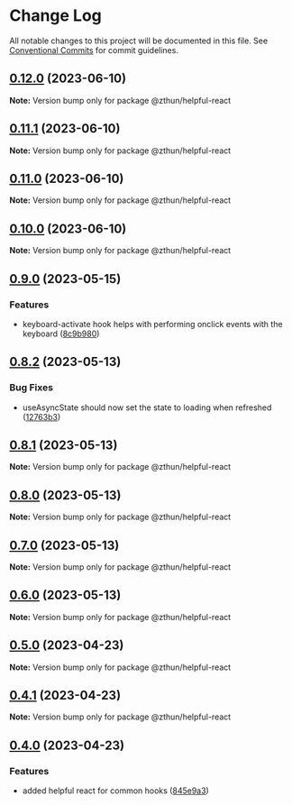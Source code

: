 # Change Log

All notable changes to this project will be documented in this file.
See [Conventional Commits](https://conventionalcommits.org) for commit guidelines.

## [0.12.0](https://github.com/zthun/helpful/compare/v0.11.1...v0.12.0) (2023-06-10)

**Note:** Version bump only for package @zthun/helpful-react





## [0.11.1](https://github.com/zthun/helpful/compare/v0.11.0...v0.11.1) (2023-06-10)

**Note:** Version bump only for package @zthun/helpful-react





## [0.11.0](https://github.com/zthun/helpful/compare/v0.10.0...v0.11.0) (2023-06-10)

**Note:** Version bump only for package @zthun/helpful-react





## [0.10.0](https://github.com/zthun/helpful/compare/v0.9.0...v0.10.0) (2023-06-10)

**Note:** Version bump only for package @zthun/helpful-react





## [0.9.0](https://github.com/zthun/helpful/compare/v0.8.2...v0.9.0) (2023-05-15)


### Features

* keyboard-activate hook helps with performing onclick events with the keyboard ([8c9b980](https://github.com/zthun/helpful/commit/8c9b9801386613783c5cc91bc5e6a531d8828585))



## [0.8.2](https://github.com/zthun/helpful/compare/v0.8.1...v0.8.2) (2023-05-13)


### Bug Fixes

* useAsyncState should now set the state to loading when refreshed ([12763b3](https://github.com/zthun/helpful/commit/12763b31c00a4699c11642c0064f7301024a141a))



## [0.8.1](https://github.com/zthun/helpful/compare/v0.8.0...v0.8.1) (2023-05-13)

**Note:** Version bump only for package @zthun/helpful-react





## [0.8.0](https://github.com/zthun/helpful/compare/v0.7.0...v0.8.0) (2023-05-13)

**Note:** Version bump only for package @zthun/helpful-react





## [0.7.0](https://github.com/zthun/helpful/compare/v0.6.0...v0.7.0) (2023-05-13)

**Note:** Version bump only for package @zthun/helpful-react





## [0.6.0](https://github.com/zthun/helpful/compare/v0.5.0...v0.6.0) (2023-05-13)

**Note:** Version bump only for package @zthun/helpful-react





## [0.5.0](https://github.com/zthun/helpful/compare/v0.4.1...v0.5.0) (2023-04-23)

**Note:** Version bump only for package @zthun/helpful-react





## [0.4.1](https://github.com/zthun/helpful/compare/v0.4.0...v0.4.1) (2023-04-23)

**Note:** Version bump only for package @zthun/helpful-react





## [0.4.0](https://github.com/zthun/helpful/compare/v0.3.0...v0.4.0) (2023-04-23)


### Features

* added helpful react for common hooks ([845e9a3](https://github.com/zthun/helpful/commit/845e9a3b0ee99161d0cd4002f240299efd0229e9))
